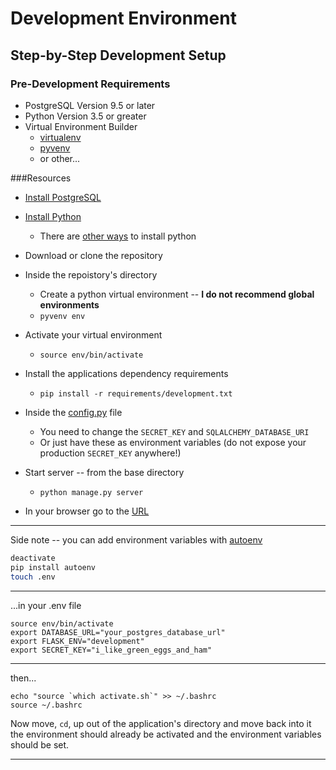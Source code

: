 # Development Environment

## Step-by-Step Development Setup

### Pre-Development Requirements
* PostgreSQL Version 9.5 or later
* Python Version 3.5 or greater
* Virtual Environment Builder
    * [virtualenv](https://github.com/pypa/virtualenv)
    * [pyvenv](https://github.com/yyuu/pyenv)
    * or other...

###Resources
* [Install PostgreSQL](https://www.postgresql.org/download/)
* [Install Python](https://www.python.org/downloads/)
    * There are [other ways](https://www.digitalocean.com/community/tutorials/how-to-install-python-3-and-set-up-a-local-programming-environment-on-macos) to install python

* Download or clone the repository
* Inside the repoistory's directory
    * Create a python virtual environment -- **I do not recommend global environments**
    * `pyvenv env`
* Activate your virtual environment
    * `source env/bin/activate`       
* Install the applications dependency requirements
    * `pip install -r requirements/development.txt`
* Inside the [config.py](app/config.py) file
    * You need to change the `SECRET_KEY` and `SQLALCHEMY_DATABASE_URI`
    * Or just have these as environment variables (do not expose your production `SECRET_KEY` anywhere!)
* Start server -- from the base directory
    * `python manage.py server`
* In your browser go to the [URL](localhost:5000/api/v1/schema)

---

Side note -- you can add environment variables with [autoenv](https://github.com/kennethreitz/autoenv)
        
```bash
deactivate
pip install autoenv
touch .env
```

---
...in your .env file

```
source env/bin/activate
export DATABASE_URL="your_postgres_database_url"
export FLASK_ENV="development"
export SECRET_KEY="i_like_green_eggs_and_ham"
```
---
then...

```
echo "source `which activate.sh`" >> ~/.bashrc
source ~/.bashrc
```

Now move, `cd`, up out of the application's directory and move back into it the environment should already be activated and the environment variables should be set.

---

